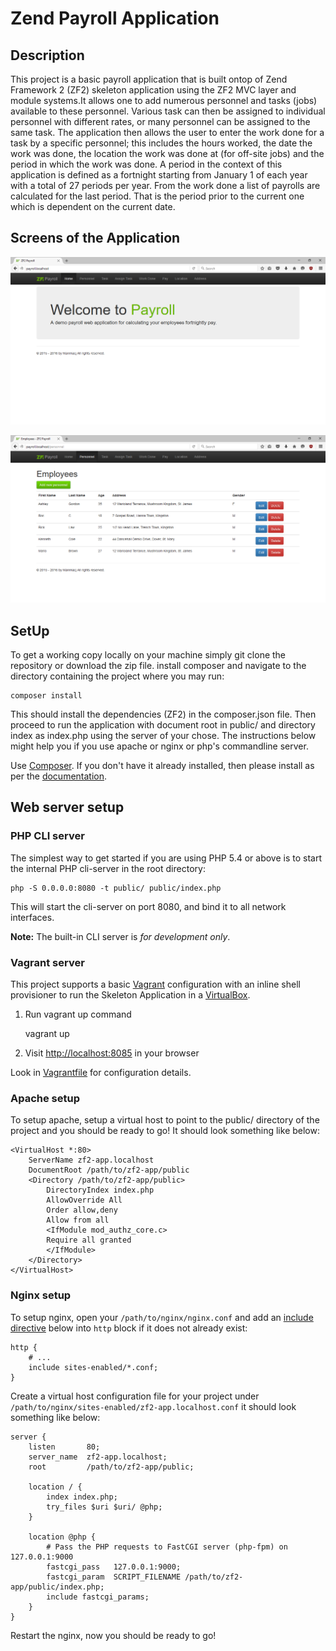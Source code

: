 Zend Payroll Application
========================

Description
-----------
This project is a basic payroll application that is built ontop of Zend Framework 2 (ZF2) skeleton application
using the ZF2 MVC layer and module systems.It allows one to add numerous personnel and tasks (jobs) available to these personnel. Various task can then be assigned to individual personnel with different rates, or many personnel can be assigned to the same task. The application then allows the user to enter the work done for a task by a specific personnel; this includes the hours worked, the date the work was done, the location the work was done at (for off-site jobs) and the period
in which the work was done. A period in the context of this application is defined as a fortnight starting from January 1 of each year with a total of 27 periods per year. From the work done a list of payrolls are calculated for the last period.
That is the period prior to the current one which is dependent on the current date.

Screens of the Application
----------------------------

![Alt text](/screens/screenshot-1.png?raw=true "Home Page")

![Alt text](/screens/screenshot-2.png?raw=true "Personnel Page")

SetUp
-----
To get a working copy locally on your machine simply git clone the repository or download the zip file.
install composer and navigate to the directory containing the project where you may run:

    composer install

This should install the dependencies (ZF2) in the composer.json file.
Then proceed to run the application with document root in public/ and directory index as index.php using the server of
your chose. The instructions below might help you if you use apache or nginx or php's commandline server.

Use [Composer](https://getcomposer.org/). If you don't have it already installed, then please install as per the [documentation](https://getcomposer.org/doc/00-intro.md).

Web server setup
----------------

### PHP CLI server

The simplest way to get started if you are using PHP 5.4 or above is to start the internal PHP cli-server in the root
directory:

    php -S 0.0.0.0:8080 -t public/ public/index.php

This will start the cli-server on port 8080, and bind it to all network
interfaces.

**Note:** The built-in CLI server is *for development only*.

### Vagrant server

This project supports a basic [Vagrant](http://docs.vagrantup.com/v2/getting-started/index.html) configuration with an inline shell provisioner to run the Skeleton Application in a [VirtualBox](https://www.virtualbox.org/wiki/Downloads).

1. Run vagrant up command

    vagrant up

2. Visit [http://localhost:8085](http://localhost:8085) in your browser

Look in [Vagrantfile](Vagrantfile) for configuration details.

### Apache setup

To setup apache, setup a virtual host to point to the public/ directory of the
project and you should be ready to go! It should look something like below:

    <VirtualHost *:80>
        ServerName zf2-app.localhost
        DocumentRoot /path/to/zf2-app/public
        <Directory /path/to/zf2-app/public>
            DirectoryIndex index.php
            AllowOverride All
            Order allow,deny
            Allow from all
            <IfModule mod_authz_core.c>
            Require all granted
            </IfModule>
        </Directory>
    </VirtualHost>

### Nginx setup

To setup nginx, open your `/path/to/nginx/nginx.conf` and add an
[include directive](http://nginx.org/en/docs/ngx_core_module.html#include) below
into `http` block if it does not already exist:

    http {
        # ...
        include sites-enabled/*.conf;
    }


Create a virtual host configuration file for your project under `/path/to/nginx/sites-enabled/zf2-app.localhost.conf`
it should look something like below:

    server {
        listen       80;
        server_name  zf2-app.localhost;
        root         /path/to/zf2-app/public;

        location / {
            index index.php;
            try_files $uri $uri/ @php;
        }

        location @php {
            # Pass the PHP requests to FastCGI server (php-fpm) on 127.0.0.1:9000
            fastcgi_pass   127.0.0.1:9000;
            fastcgi_param  SCRIPT_FILENAME /path/to/zf2-app/public/index.php;
            include fastcgi_params;
        }
    }

Restart the nginx, now you should be ready to go!
